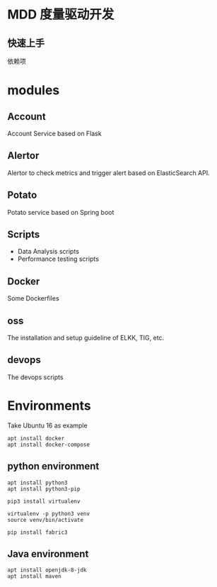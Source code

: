 # MDD 度量驱动开发

## 快速上手

依赖项

# modules

## Account
Account Service based on Flask

## Alertor
Alertor to check metrics and trigger alert based on ElasticSearch API.

## Potato
Potato service based on Spring boot

## Scripts
* Data Analysis scripts
* Performance testing scripts

## Docker

Some Dockerfiles

## oss

The installation and setup guideline of ELKK, TIG, etc.

## devops

The devops scripts

# Environments
Take Ubuntu 16 as example

```
apt install docker
apt install docker-compose

```
## python environment

```
apt install python3
apt install python3-pip

pip3 install virtualenv

virtualenv -p python3 venv
source venv/bin/activate

pip install fabric3
```

## Java environment

```
apt install openjdk-8-jdk
apt install maven
```